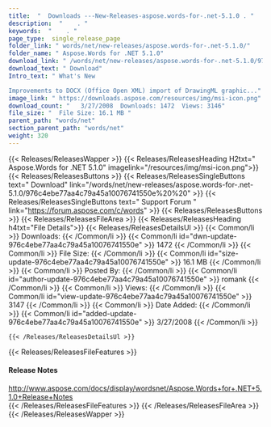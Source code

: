 ```yaml
---
title:  "  Downloads ---New-Releases-aspose.words-for-.net-5.1.0 . " 
description:  "    . " 
keywords:  "    . " 
page_type:  single_release_page
folder_link: " words/net/new-releases/aspose.words-for-.net-5.1.0/"
folder_name: " Aspose.Words for .NET 5.1.0"
download_link: " /words/net/new-releases/aspose.words-for-.net-5.1.0/976c4ebe77aa4c79a45a10076741550e"
download_text: " Download"
Intro_text: " What's New

Improvements to DOCX (Office Open XML) import of DrawingML graphic..."
image_link: " https://downloads.aspose.com/resources/img/msi-icon.png"
download_count: "   3/27/2008  Downloads: 1472  Views: 3146"
file_size: "  File Size: 16.1 MB "
parent_path: "words/net"
section_parent_path: "words/net"
weight: 320 
---
```


{{< Releases/ReleasesWapper >}}
  {{< Releases/ReleasesHeading H2txt=" Aspose.Words for .NET 5.1.0" imagelink="/resources/img/msi-icon.png">}}
  {{< Releases/ReleasesButtons >}}
    {{< Releases/ReleasesSingleButtons text=" Download" link="/words/net/new-releases/aspose.words-for-.net-5.1.0/976c4ebe77aa4c79a45a10076741550e%20%20" >}}
    {{< Releases/ReleasesSingleButtons text=" Support Forum " link="https://forum.aspose.com/c/words" >}}
  {{< Releases/ReleasesButtons >}}
  {{< Releases/ReleasesFileArea >}}
    {{< Releases/ReleasesHeading h4txt="File Details">}}
    {{< Releases/ReleasesDetailsUl >}}
            {{< Common/li  >}} Downloads: {{< /Common/li >}} 
      {{< Common/li id="dwn-update-976c4ebe77aa4c79a45a10076741550e" >}} 1472 {{< /Common/li >}} 
      {{< Common/li  >}} File Size: {{< /Common/li >}} 
      {{< Common/li id="size-update-976c4ebe77aa4c79a45a10076741550e" >}} 16.1 MB {{< /Common/li >}} 
      {{< Common/li  >}} Posted By: {{< /Common/li >}} 
      {{< Common/li id="author-update-976c4ebe77aa4c79a45a10076741550e" >}} romank {{< /Common/li >}} 
      {{< Common/li  >}} Views: {{< /Common/li >}} 
      {{< Common/li id="view-update-976c4ebe77aa4c79a45a10076741550e" >}} 3147 {{< /Common/li >}} 
      {{< Common/li  >}} Date Added: {{< /Common/li >}} 
      {{< Common/li id="added-update-976c4ebe77aa4c79a45a10076741550e" >}} 3/27/2008 {{< /Common/li >}} 

    {{< /Releases/ReleasesDetailsUl >}}

  {{< Releases/ReleasesFileFeatures >}}
      <h4>Release Notes</h4><div><a href="http://www.aspose.com/docs/display/wordsnet/Aspose.Words+for+.NET+5.1.0+Release+Notes">http://www.aspose.com/docs/display/wordsnet/Aspose.Words+for+.NET+5.1.0+Release+Notes</a></div>
  {{< /Releases/ReleasesFileFeatures >}}
 {{< /Releases/ReleasesFileArea >}}
{{< /Releases/ReleasesWapper >}}


